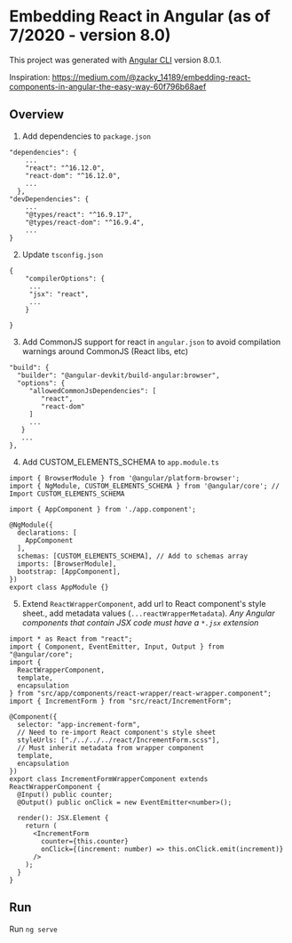 # Embedding React in Angular (as of 7/2020 - version 8.0)

This project was generated with [Angular CLI](https://github.com/angular/angular-cli) version 8.0.1.

Inspiration: https://medium.com/@zacky_14189/embedding-react-components-in-angular-the-easy-way-60f796b68aef

## Overview

1. Add dependencies to `package.json`

```
"dependencies": {
    ...
    "react": "^16.12.0",
    "react-dom": "^16.12.0",
    ...
  },
"devDependencies": {
    ...
    "@types/react": "^16.9.17",
    "@types/react-dom": "^16.9.4",
    ...
}
```

2. Update `tsconfig.json`

```
{
    "compilerOptions": {
     ...
     "jsx": "react",
     ...
    }
     
}
```

3. Add CommonJS support for react in `angular.json` to avoid compilation warnings around CommonJS (React libs, etc)

```
"build": {
  "builder": "@angular-devkit/build-angular:browser",
  "options": {
     "allowedCommonJsDependencies": [
        "react",
        "react-dom"
     ]
     ...
   }
   ...
},
```

4. Add CUSTOM_ELEMENTS_SCHEMA to `app.module.ts`

```
import { BrowserModule } from '@angular/platform-browser';
import { NgModule, CUSTOM_ELEMENTS_SCHEMA } from '@angular/core'; // Import CUSTOM_ELEMENTS_SCHEMA

import { AppComponent } from './app.component';

@NgModule({
  declarations: [
    AppComponent
  ],
  schemas: [CUSTOM_ELEMENTS_SCHEMA], // Add to schemas array
  imports: [BrowserModule],
  bootstrap: [AppComponent],
})
export class AppModule {}
```

5. Extend `ReactWrapperComponent`, add url to React component's style sheet., add metadata values (`...reactWrapperMetadata`).
_Any Angular components that contain JSX code must have a `*.jsx` extension_
```
import * as React from "react";
import { Component, EventEmitter, Input, Output } from "@angular/core";
import {
  ReactWrapperComponent,
  template,
  encapsulation
} from "src/app/components/react-wrapper/react-wrapper.component";
import { IncrementForm } from "src/react/IncrementForm";

@Component({
  selector: "app-increment-form",
  // Need to re-import React component's style sheet
  styleUrls: ["./../../../react/IncrementForm.scss"],
  // Must inherit metadata from wrapper component
  template,
  encapsulation
})
export class IncrementFormWrapperComponent extends ReactWrapperComponent {
  @Input() public counter;
  @Output() public onClick = new EventEmitter<number>();

  render(): JSX.Element {
    return (
      <IncrementForm
        counter={this.counter}
        onClick={(increment: number) => this.onClick.emit(increment)}
      />
    );
  }
}
```

## Run

Run `ng serve`
